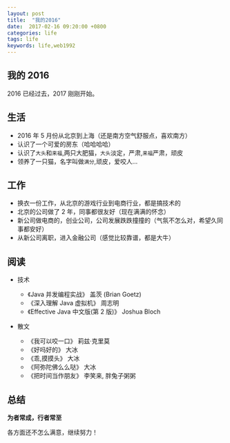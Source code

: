 ```yaml
---
layout: post
title:  "我的2016"
date:  2017-02-16 09:20:00 +0800
categories: life
tags: life
keywords: life,web1992
---
```


## 我的 2016

<!--truncate-->

2016 已经过去，2017 刚刚开始。

## 生活

- 2016 年 5 月份从北京到上海（还是南方空气舒服点，喜欢南方）
- 认识了一个可爱的房东（哈哈哈哈）
- 认识了`大头`和`来福`,两只大肥猫，`大头`淡定，严肃,`来福`严肃，顽皮
- 领养了一只猫，名字叫做`满分`,顽皮，爱咬人...

## 工作

- 换衣一份工作，从北京的游戏行业到电商行业，都是搞技术的
- 北京的公司做了 2 年，同事都很友好（现在满满的怀念）
- 新公司做电商的，创业公司，公司发展跌跌撞撞的（气氛不怎么对，希望久同事都安好）
- 从新公司离职，进入金融公司（感觉比较靠谱，都是大牛）

## 阅读

- 技术

  - 《Java 并发编程实战》 盖茨 (Brian Goetz)
  - 《深入理解 Java 虚拟机》 周志明
  - 《Effective Java 中文版(第 2 版)》 Joshua Bloch

- 散文
  - 《我可以咬一口》 莉兹·克里莫
  - 《好吗好的》 大冰
  - 《乖,摸摸头》 大冰
  - 《阿弥陀佛么么哒》 大冰
  - 《把时间当作朋友》 李笑来, 胖兔子粥粥

## 总结

**为者常成，行者常至**

各方面还不怎么满意，继续努力！
